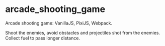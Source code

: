 # arcade_shooting_game
Arcade shooting game: VanillaJS, PixiJS, Webpack.

 Shoot the enemies, avoid obstacles and projectiles shot from the enemies.
 Collect fuel to pass longer distance.
